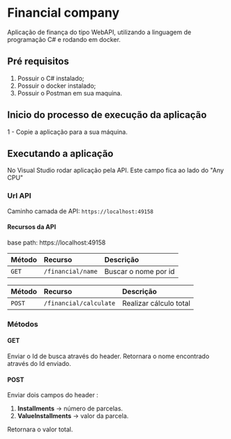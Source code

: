 # Financial company
Aplicação de finança do tipo WebAPI, utilizando a linguagem de programação C# e rodando em docker.

## Pré requisitos
1. Possuir o C# instalado;
2. Possuir o docker instalado;
3. Possuir o Postman em sua maquina. 

## Inicio do processo de execução da aplicação
1 - Copie a aplicação para a sua máquina.

## Executando a aplicação
No Visual Studio rodar aplicação pela API. Este campo fica ao lado do "Any CPU"


### Url API 
Caminho camada de API: `https://localhost:49158`

#### Recursos da API
base path: https://localhost:49158

| Método    | Recurso                      | Descrição                  |
|---------- |:-----------------------------|:---------------------------|
| `GET`     | `/financial/name`            | Buscar o nome por id       |


| Método  	| Recurso                      | Descrição                 	|
|---------- |:-----------------------------|:--------------------------	|
| `POST`    | `/financial/calculate`       | Realizar cálculo total    	|

### Métodos

#### GET
Enviar o Id de busca através do header.
Retornara o nome encontrado através do Id enviado.

#### POST
Enviar dois campos do header :
1. **Installments** -> número de parcelas.
2. **ValueInstallments** -> valor da parcela.

Retornara o valor total.
